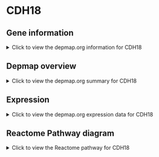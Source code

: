 <h1>CDH18</h1>

<h2>Gene information</h2>
<details>
  <summary>Click to view the depmap.org information for CDH18</summary>
  <p><a href="https://depmap.org/portal/gene/CDH18?tab=about" target="_BLANK">Open page in a new tab...</a></p>
  <iframe src="https://depmap.org/portal/gene/CDH18?tab=about" style="border:none;width:100%;height:800px"></iframe>
</details>

<h2>Depmap overview</h2>
<details>
  <summary>Click to view the depmap.org summary for CDH18</summary>
  <p><a href="https://depmap.org/portal/gene/CDH18?tab=overview" target="_BLANK">Open page in a new tab...</a></p>
  <iframe src="https://depmap.org/portal/gene/CDH18?tab=overview" style="border:none;width:100%;height:800px"></iframe>
</details>

<h2>Expression</h2>
<details>
  <summary>Click to view the depmap.org expression data for CDH18</summary>
  <p><a href="https://depmap.org/portal/gene/CDH18?tab=characterization" target="_BLANK">Open page in a new tab...</a></p>
  <iframe src="https://depmap.org/portal/gene/CDH18?tab=characterization" style="border:none;width:100%;height:800px"></iframe>
</details>



<h2>Reactome Pathway diagram</h2>
<details>
  <summary>Click to view the Reactome pathway for CDH18</summary>
  <p><a href="https://reactome.org/PathwayBrowser/#/R-HSA-418990" target="_BLANK">Open page in a new tab...</a></p>
  <p>Adherens junctions interactions</p>
<iframe src="https://reactome.org/PathwayBrowser/#/R-HSA-418990" style="border:none;width:100%;height:800px"></iframe>
</details>



